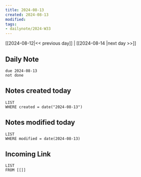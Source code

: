 ```yaml
---
title: 2024-08-13
created: 2024-08-13
modified: 
tags: 
- dailynote/2024-W33
---
```


[[2024-08-12|<< previous day]] | [[2024-08-14 |next day >>]]

## Daily Note
```tasks
due 2024-08-13
not done
```
## Notes created today
```dataview
LIST
WHERE created = date("2024-08-13")
```
## Notes modified today
```dataview
LIST
WHERE modified = date(2024-08-13)
```
## Incoming Link
```dataview
LIST
FROM [[]]
```